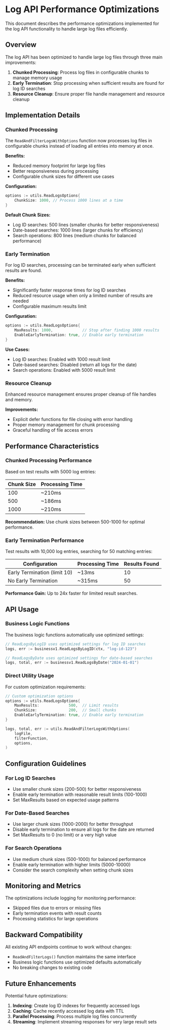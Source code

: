 # Log API Performance Optimizations

This document describes the performance optimizations implemented for the log API functionality to handle large log files efficiently.

## Overview

The log API has been optimized to handle large log files through three main improvements:

1. **Chunked Processing**: Process log files in configurable chunks to manage memory usage
2. **Early Termination**: Stop processing when sufficient results are found for log ID searches
3. **Resource Cleanup**: Ensure proper file handle management and resource cleanup

## Implementation Details

### Chunked Processing

The `ReadAndFilterLogsWithOptions` function now processes log files in configurable chunks instead of loading all entries into memory at once.

**Benefits:**
- Reduced memory footprint for large log files
- Better responsiveness during processing
- Configurable chunk sizes for different use cases

**Configuration:**
```go
options := utils.ReadLogsOptions{
    ChunkSize: 1000, // Process 1000 lines at a time
}
```

**Default Chunk Sizes:**
- Log ID searches: 500 lines (smaller chunks for better responsiveness)
- Date-based searches: 1000 lines (larger chunks for efficiency)
- Search operations: 800 lines (medium chunks for balanced performance)

### Early Termination

For log ID searches, processing can be terminated early when sufficient results are found.

**Benefits:**
- Significantly faster response times for log ID searches
- Reduced resource usage when only a limited number of results are needed
- Configurable maximum results limit

**Configuration:**
```go
options := utils.ReadLogsOptions{
    MaxResults: 1000,             // Stop after finding 1000 results
    EnableEarlyTermination: true, // Enable early termination
}
```

**Use Cases:**
- Log ID searches: Enabled with 1000 result limit
- Date-based searches: Disabled (return all logs for the date)
- Search operations: Enabled with 5000 result limit

### Resource Cleanup

Enhanced resource management ensures proper cleanup of file handles and memory.

**Improvements:**
- Explicit defer functions for file closing with error handling
- Proper memory management for chunk processing
- Graceful handling of file access errors

## Performance Characteristics

### Chunked Processing Performance

Based on test results with 5000 log entries:

| Chunk Size | Processing Time |
|------------|----------------|
| 100        | ~210ms         |
| 500        | ~186ms         |
| 1000       | ~210ms         |

**Recommendation:** Use chunk sizes between 500-1000 for optimal performance.

### Early Termination Performance

Test results with 10,000 log entries, searching for 50 matching entries:

| Configuration | Processing Time | Results Found |
|---------------|----------------|---------------|
| Early Termination (limit 10) | ~13ms | 10 |
| No Early Termination | ~315ms | 50 |

**Performance Gain:** Up to 24x faster for limited result searches.

## API Usage

### Business Logic Functions

The business logic functions automatically use optimized settings:

```go
// ReadLogsByLogID uses optimized settings for log ID searches
logs, err := businessv1.ReadLogsByLogID(ctx, "log-id-123")

// ReadLogsByDate uses optimized settings for date-based searches
logs, total, err := businessv1.ReadLogsByDate("2024-01-01")
```

### Direct Utility Usage

For custom optimization requirements:

```go
// Custom optimization options
options := utils.ReadLogsOptions{
    MaxResults:             500,  // Limit results
    ChunkSize:              200,  // Small chunks
    EnableEarlyTermination: true, // Enable early termination
}

logs, total, err := utils.ReadAndFilterLogsWithOptions(
    logFile, 
    filterFunction, 
    options,
)
```

## Configuration Guidelines

### For Log ID Searches
- Use smaller chunk sizes (200-500) for better responsiveness
- Enable early termination with reasonable result limits (100-1000)
- Set MaxResults based on expected usage patterns

### For Date-Based Searches
- Use larger chunk sizes (1000-2000) for better throughput
- Disable early termination to ensure all logs for the date are returned
- Set MaxResults to 0 (no limit) or a very high value

### For Search Operations
- Use medium chunk sizes (500-1000) for balanced performance
- Enable early termination with higher limits (5000-10000)
- Consider the search complexity when setting chunk sizes

## Monitoring and Metrics

The optimizations include logging for monitoring performance:

- Skipped files due to errors or missing files
- Early termination events with result counts
- Processing statistics for large operations

## Backward Compatibility

All existing API endpoints continue to work without changes:

- `ReadAndFilterLogs()` function maintains the same interface
- Business logic functions use optimized defaults automatically
- No breaking changes to existing code

## Future Enhancements

Potential future optimizations:

1. **Indexing**: Create log ID indexes for frequently accessed logs
2. **Caching**: Cache recently accessed log data with TTL
3. **Parallel Processing**: Process multiple log files concurrently
4. **Streaming**: Implement streaming responses for very large result sets